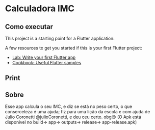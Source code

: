 # Calculadora IMC

## Como executar

This project is a starting point for a Flutter application.

A few resources to get you started if this is your first Flutter project:

- [Lab: Write your first Flutter app](https://docs.flutter.dev/get-started/codelab)
- [Cookbook: Useful Flutter samples](https://docs.flutter.dev/cookbook)

## Print



## Sobre

Esse app calcula o seu IMC, e diz se está no peso certo, o que conserceteza é uma ajuda; fiz para uma lição da escola e com ajuda de Julio Coronetti @julioCoronetti, e deu ceu certo. obg😊 
(O Apk está disponivel no build-> app-> outputs-> release-> app-release.apk)
